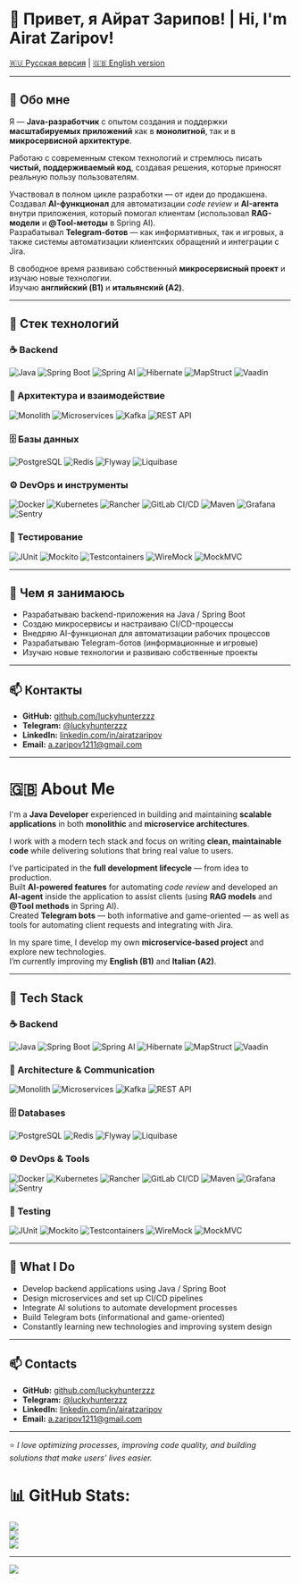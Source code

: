 # 👋 Привет, я Айрат Зарипов! | Hi, I'm Airat Zaripov!

[🇷🇺 Русская версия](#-о-бо-мне) | [🇬🇧 English version](#-about-me)

---

## 💫 Обо мне
Я — **Java-разработчик** с опытом создания и поддержки **масштабируемых приложений** как в **монолитной**, так и в **микросервисной архитектуре**.  

Работаю с современным стеком технологий и стремлюсь писать **чистый, поддерживаемый код**, создавая решения, которые приносят реальную пользу пользователям.  

Участвовал в полном цикле разработки — от идеи до продакшена.  
Создавал **AI-функционал** для автоматизации *code review* и **AI-агента** внутри приложения, который помогал клиентам (использовал **RAG-модели** и **@Tool-методы** в Spring AI).  
Разрабатывал **Telegram-ботов** — как информативных, так и игровых, а также системы автоматизации клиентских обращений и интеграции с Jira.  

В свободное время развиваю собственный **микросервисный проект** и изучаю новые технологии.  
Изучаю **английский (B1)** и **итальянский (A2)**.  

---

## 🧰 Стек технологий

### ☕ Backend
![Java](https://img.shields.io/badge/Java_17+-red?logo=openjdk&logoColor=white)
![Spring Boot](https://img.shields.io/badge/Spring_Boot_2.7/3.3-brightgreen?logo=springboot&logoColor=white)
![Spring AI](https://img.shields.io/badge/Spring_AI-blueviolet?logo=spring&logoColor=white)
![Hibernate](https://img.shields.io/badge/Hibernate-59666C?logo=hibernate&logoColor=white)
![MapStruct](https://img.shields.io/badge/MapStruct-orange)
![Vaadin](https://img.shields.io/badge/Vaadin-00B4F0?logo=vaadin&logoColor=white)

### 🧩 Архитектура и взаимодействие
![Monolith](https://img.shields.io/badge/Architecture-Monolith-blue)
![Microservices](https://img.shields.io/badge/Architecture-Microservices-blueviolet)
![Kafka](https://img.shields.io/badge/Kafka-231F20?logo=apachekafka&logoColor=white)
![REST API](https://img.shields.io/badge/REST_API-FF6C37?logo=rest&logoColor=white)

### 🗄️ Базы данных
![PostgreSQL](https://img.shields.io/badge/PostgreSQL-336791?logo=postgresql&logoColor=white)
![Redis](https://img.shields.io/badge/Redis-DC382D?logo=redis&logoColor=white)
![Flyway](https://img.shields.io/badge/Flyway-CC0200?logo=flyway&logoColor=white)
![Liquibase](https://img.shields.io/badge/Liquibase-2962FF?logo=liquibase&logoColor=white)

### ⚙️ DevOps и инструменты
![Docker](https://img.shields.io/badge/Docker-2496ED?logo=docker&logoColor=white)
![Kubernetes](https://img.shields.io/badge/Kubernetes-326CE5?logo=kubernetes&logoColor=white)
![Rancher](https://img.shields.io/badge/Rancher-0075A8?logo=rancher&logoColor=white)
![GitLab CI/CD](https://img.shields.io/badge/GitLab_CI/CD-FC6D26?logo=gitlab&logoColor=white)
![Maven](https://img.shields.io/badge/Maven-C71A36?logo=apachemaven&logoColor=white)
![Grafana](https://img.shields.io/badge/Grafana-F46800?logo=grafana&logoColor=white)
![Sentry](https://img.shields.io/badge/Sentry-362D59?logo=sentry&logoColor=white)

### 🧪 Тестирование
![JUnit](https://img.shields.io/badge/JUnit-25A162?logo=junit5&logoColor=white)
![Mockito](https://img.shields.io/badge/Mockito-7A7A7A)
![Testcontainers](https://img.shields.io/badge/Testcontainers-0DB7ED?logo=docker&logoColor=white)
![WireMock](https://img.shields.io/badge/WireMock-0066CC?logoColor=white)
![MockMVC](https://img.shields.io/badge/MockMVC-FF6F00)

---

## 🚀 Чем я занимаюсь
- Разрабатываю backend-приложения на Java / Spring Boot  
- Создаю микросервисы и настраиваю CI/CD-процессы  
- Внедряю AI-функционал для автоматизации рабочих процессов  
- Разрабатываю Telegram-ботов (информационные и игровые)  
- Изучаю новые технологии и развиваю собственные проекты  

---

## 📫 Контакты
- **GitHub:** [github.com/luckyhunterzzz](https://github.com/luckyhunterzzz)  
- **Telegram:** [@luckyhunterzzz](https://t.me/luckyhunterzzz)  
- **LinkedIn:** [linkedin.com/in/airatzaripov](https://linkedin.com/in/airatzaripov)  
- **Email:** [a.zaripov1211@gmail.com](mailto:a.zaripov1211@gmail.com)  

---

# 🇬🇧 About Me
I'm a **Java Developer** experienced in building and maintaining **scalable applications** in both **monolithic** and **microservice architectures**.  

I work with a modern tech stack and focus on writing **clean, maintainable code** while delivering solutions that bring real value to users.  

I’ve participated in the **full development lifecycle** — from idea to production.  
Built **AI-powered features** for automating *code review* and developed an **AI-agent** inside the application to assist clients (using **RAG models** and **@Tool methods** in Spring AI).  
Created **Telegram bots** — both informative and game-oriented — as well as tools for automating client requests and integrating with Jira.  

In my spare time, I develop my own **microservice-based project** and explore new technologies.  
I’m currently improving my **English (B1)** and **Italian (A2)**.  

---

## 🧰 Tech Stack

### ☕ Backend
![Java](https://img.shields.io/badge/Java_17+-red?logo=openjdk&logoColor=white)
![Spring Boot](https://img.shields.io/badge/Spring_Boot_2.7/3.3-brightgreen?logo=springboot&logoColor=white)
![Spring AI](https://img.shields.io/badge/Spring_AI-blueviolet?logo=spring&logoColor=white)
![Hibernate](https://img.shields.io/badge/Hibernate-59666C?logo=hibernate&logoColor=white)
![MapStruct](https://img.shields.io/badge/MapStruct-orange)
![Vaadin](https://img.shields.io/badge/Vaadin-00B4F0?logo=vaadin&logoColor=white)

### 🧩 Architecture & Communication
![Monolith](https://img.shields.io/badge/Architecture-Monolith-blue)
![Microservices](https://img.shields.io/badge/Architecture-Microservices-blueviolet)
![Kafka](https://img.shields.io/badge/Kafka-231F20?logo=apachekafka&logoColor=white)
![REST API](https://img.shields.io/badge/REST_API-FF6C37?logo=rest&logoColor=white)

### 🗄️ Databases
![PostgreSQL](https://img.shields.io/badge/PostgreSQL-336791?logo=postgresql&logoColor=white)
![Redis](https://img.shields.io/badge/Redis-DC382D?logo=redis&logoColor=white)
![Flyway](https://img.shields.io/badge/Flyway-CC0200?logo=flyway&logoColor=white)
![Liquibase](https://img.shields.io/badge/Liquibase-2962FF?logo=liquibase&logoColor=white)

### ⚙️ DevOps & Tools
![Docker](https://img.shields.io/badge/Docker-2496ED?logo=docker&logoColor=white)
![Kubernetes](https://img.shields.io/badge/Kubernetes-326CE5?logo=kubernetes&logoColor=white)
![Rancher](https://img.shields.io/badge/Rancher-0075A8?logo=rancher&logoColor=white)
![GitLab CI/CD](https://img.shields.io/badge/GitLab_CI/CD-FC6D26?logo=gitlab&logoColor=white)
![Maven](https://img.shields.io/badge/Maven-C71A36?logo=apachemaven&logoColor=white)
![Grafana](https://img.shields.io/badge/Grafana-F46800?logo=grafana&logoColor=white)
![Sentry](https://img.shields.io/badge/Sentry-362D59?logo=sentry&logoColor=white)

### 🧪 Testing
![JUnit](https://img.shields.io/badge/JUnit-25A162?logo=junit5&logoColor=white)
![Mockito](https://img.shields.io/badge/Mockito-7A7A7A)
![Testcontainers](https://img.shields.io/badge/Testcontainers-0DB7ED?logo=docker&logoColor=white)
![WireMock](https://img.shields.io/badge/WireMock-0066CC?logoColor=white)
![MockMVC](https://img.shields.io/badge/MockMVC-FF6F00)

---

## 🚀 What I Do
- Develop backend applications using Java / Spring Boot  
- Design microservices and set up CI/CD pipelines  
- Integrate AI solutions to automate development processes  
- Build Telegram bots (informational and game-oriented)  
- Constantly learning new technologies and improving system design  

---

## 📫 Contacts
- **GitHub:** [github.com/luckyhunterzzz](https://github.com/luckyhunterzzz)  
- **Telegram:** [@luckyhunterzzz](https://t.me/luckyhunterzzz)  
- **LinkedIn:** [linkedin.com/in/airatzaripov](https://linkedin.com/in/airatzaripov)  
- **Email:** [a.zaripov1211@gmail.com](mailto:a.zaripov1211@gmail.com)  

---

⭐ *I love optimizing processes, improving code quality, and building solutions that make users’ lives easier.*

# 📊 GitHub Stats:
![](https://github-readme-stats.vercel.app/api?username=luckyhunterzzz&theme=dark&hide_border=false&include_all_commits=false&count_private=false)<br/>
![](https://github-readme-streak-stats.herokuapp.com/?user=luckyhunterzzz&theme=dark&hide_border=false)<br/>
![](https://github-readme-stats.vercel.app/api/top-langs/?username=luckyhunterzzz&theme=dark&hide_border=false&include_all_commits=false&count_private=false&layout=compact)

---
[![](https://visitcount.itsvg.in/api?id=luckyhunterzzz&icon=0&color=0)](https://visitcount.itsvg.in)

<!-- Proudly created with GPRM ( https://gprm.itsvg.in ) -->
